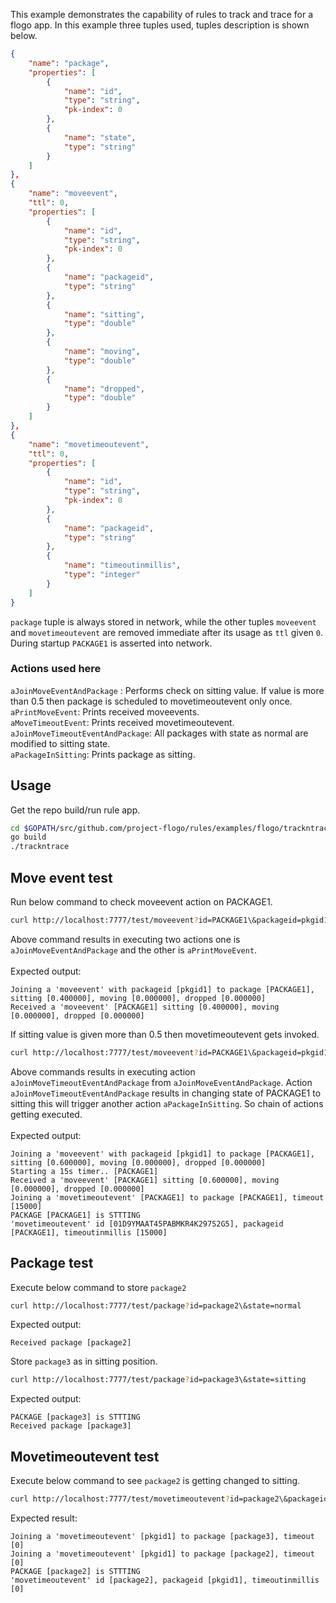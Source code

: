 This example demonstrates the capability of rules to track and trace for a flogo app. In this example three tuples used, tuples description is shown below.

```json
{
    "name": "package",
    "properties": [
        {
            "name": "id",
            "type": "string",
            "pk-index": 0
        },
        {
            "name": "state",
            "type": "string"
        }
    ]  
},
{
    "name": "moveevent",
    "ttl": 0,
    "properties": [
        {
            "name": "id",
            "type": "string",
            "pk-index": 0
        },
        {
            "name": "packageid",
            "type": "string"
        },
        {
            "name": "sitting",
            "type": "double"
        },
        {
            "name": "moving",
            "type": "double"
        },
        {
            "name": "dropped",
            "type": "double"
        }
    ]
},
{
    "name": "movetimeoutevent",
    "ttl": 0,
    "properties": [
        {
            "name": "id",
            "type": "string",
            "pk-index": 0
        },
        {
            "name": "packageid",
            "type": "string"
        },
        {
            "name": "timeoutinmillis",
            "type": "integer"
        }
    ]  
}
```

`package` tuple is always stored in network, while the other tuples `moveevent` and `movetimeoutevent` are removed immediate after its usage as `ttl` given `0`. During startup `PACKAGE1` is asserted into network.

### Actions used here

`aJoinMoveEventAndPackage` : Performs check on sitting value. If value is more than 0.5 then package is scheduled to movetimeoutevent only once.<br>
`aPrintMoveEvent`: Prints received moveevents.<br>
`aMoveTimeoutEvent`: Prints received movetimeoutevent.<br>
`aJoinMoveTimeoutEventAndPackage`: All packages with state as normal are modified to sitting state.<br>
`aPackageInSitting`: Prints package as sitting.

## Usage
Get the repo build/run rule app.
```sh
cd $GOPATH/src/github.com/project-flogo/rules/examples/flogo/trackntrace
go build
./trackntrace
```

## Move event test
Run below command to check moveevent action on PACKAGE1.
```sh
curl http://localhost:7777/test/moveevent?id=PACKAGE1\&packageid=pkgid1\&sitting=0.4
```
Above command results in executing two actions one is `aJoinMoveEventAndPackage` and the other is `aPrintMoveEvent`.<br><br>
Expected output:
```
Joining a 'moveevent' with packageid [pkgid1] to package [PACKAGE1], sitting [0.400000], moving [0.000000], dropped [0.000000]
Received a 'moveevent' [PACKAGE1] sitting [0.400000], moving [0.000000], dropped [0.000000]
```

If sitting value is given more than 0.5 then movetimeoutevent gets invoked.
```sh
curl http://localhost:7777/test/moveevent?id=PACKAGE1\&packageid=pkgid1\&sitting=0.6
```
Above commands results in executing action `aJoinMoveTimeoutEventAndPackage` from `aJoinMoveEventAndPackage`. Action `aJoinMoveTimeoutEventAndPackage` results in changing state of PACKAGE1 to sitting this will trigger another action `aPackageInSitting`. So chain of actions getting executed.<br><br>
Expected output:
```
Joining a 'moveevent' with packageid [pkgid1] to package [PACKAGE1], sitting [0.600000], moving [0.000000], dropped [0.000000]
Starting a 15s timer.. [PACKAGE1]
Received a 'moveevent' [PACKAGE1] sitting [0.600000], moving [0.000000], dropped [0.000000]
Joining a 'movetimeoutevent' [PACKAGE1] to package [PACKAGE1], timeout [15000]
PACKAGE [PACKAGE1] is STTTING
'movetimeoutevent' id [01D9YMAAT45PABMKR4K297S2G5], packageid [PACKAGE1], timeoutinmillis [15000]
```

## Package test
Execute below command to store `package2`
```sh
curl http://localhost:7777/test/package?id=package2\&state=normal
```
Expected output:
```
Received package [package2]
```
Store `package3` as in sitting position.
```sh
curl http://localhost:7777/test/package?id=package3\&state=sitting
```
Expected output:
```
PACKAGE [package3] is STTTING
Received package [package3]
```

## Movetimeoutevent test
Execute below command to see `package2` is getting changed to sitting.
```sh
curl http://localhost:7777/test/movetimeoutevent?id=package2\&packageid=pkgid1
```
Expected result:
```
Joining a 'movetimeoutevent' [pkgid1] to package [package3], timeout [0]
Joining a 'movetimeoutevent' [pkgid1] to package [package2], timeout [0]
PACKAGE [package2] is STTTING
'movetimeoutevent' id [package2], packageid [pkgid1], timeoutinmillis [0]
```